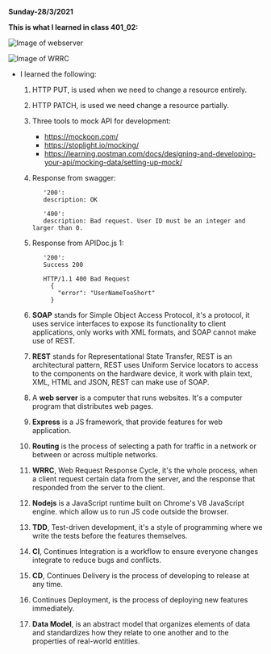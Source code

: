 **Sunday-28/3/2021**

**This is what I learned in class 401_02:**

![Image of webserver](https://i0.wp.com/www.informationq.com/wp-content/uploads/2017/12/What-is-a-Web-Server.jpg?resize=2196%2C1476&ssl=1)

![Image of WRRC](https://image.slidesharecdn.com/inft132-09303webconcepts-090920164402-phpapp02/95/inft132-093-03-web-concepts-5-728.jpg?cb=1253465082)


* I learned the following:

  1. HTTP PUT, is used when we need to change a resource entirely.
  2. HTTP PATCH, is used we need change a resource partially.
  3. Three tools to mock API for development:
      - https://mockoon.com/
      - https://stoplight.io/mocking/
      - https://learning.postman.com/docs/designing-and-developing-your-api/mocking-data/setting-up-mock/

  4. Response from swagger:         
              
            '200':
            description: OK

            '400':
            description: Bad request. User ID must be an integer and larger than 0.

  5. Response from APIDoc.js 1:
             
            '200':
            Success 200
            
            HTTP/1.1 400 Bad Request
              {
                "error": "UserNameTooShort"
              }
  6. **SOAP** stands for Simple Object Access Protocol, it's a protocol, it uses service interfaces to expose its functionality to client applications, only works with XML formats, and SOAP cannot make use of REST.
  7. **REST** stands for Representational State Transfer, REST is an architectural pattern, REST uses Uniform Service locators to access to the components on the hardware device, it work with plain text, XML, HTML and JSON, REST can make use of SOAP.
  8. A **web server** is a computer that runs websites. It's a computer program that distributes web pages.
  9. **Express** is a JS framework, that provide features for web application.
  10. **Routing** is the process of selecting a path for traffic in a network or between or across multiple networks.
  11. **WRRC**, Web Request Response Cycle, it's the whole process, when a client request certain data from the server, and the response that responded from the server to the client.
  12. **Nodejs** is a JavaScript runtime built on Chrome's V8 JavaScript engine. which allow us to run JS code outside the browser.
  13. **TDD**, Test-driven development, it's a style of programming where we write the tests before the features themselves.
  14. **CI**, Continues Integration is a workflow to ensure everyone changes integrate to reduce bugs and conflicts.
  15. **CD**, Continues Delivery is the process of developing to release at any time.
  16. Continues Deployment, is the process of deploying new features immediately.  
  17. **Data Model**, is an abstract model that organizes elements of data and standardizes how they relate to one another and to the properties of real-world entities.
